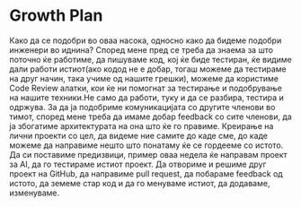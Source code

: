 # Growth Plan
Како да се подобри во оваа насока, односно како да бидеме подобри инженери во иднина? 
Според мене пред се треба да знаема за што поточно ќе работиме, да пишуваме код, кој ќе биде тестиран, ќе видиме дали работи истиот(ако кодод не е добар, тогаш можеме да тестираме на друг начин, така учиме од нашите грешки), можеме да користиме Code Review алатки, кои ќе ни помогнат за тестирање и подобрување на нашите техники.Не само да работи, туку и да се разбира, тестира и одржува. За да ја подобриме комуникацијата со другите членови во тимот, според мене треба да имаме добар feedback со сите членови, да ја збогатиме архитектурата на она што ќе го правиме. Креирање на лични проекти со цел, да видеме ние самите до каде сме, до каде можеме да направиме нешто што понатаму ќе се гордееме со истото. Да си поставиме предизвици, пример оваа недела ќе направам проект за AI, да го тестираме истиот проект. Да отвориме и решиме друг проект на GitHub, да направиме pull request, да побараме feedback од истото, да земеме стар код и да го менуваме истиот, да додаваме, изменуваме. 

